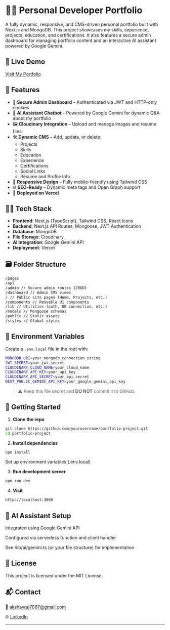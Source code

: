 # 🧑‍💻 Personal Developer Portfolio

A fully dynamic, responsive, and CMS-driven personal portfolio built with Next.js and MongoDB. This project showcases my skills, experience, projects, education, and certifications. It also features a secure admin dashboard for managing portfolio content and an interactive AI assistant powered by Google Gemini.

## 🔗 Live Demo

[Visit My Portfolio](https://myportfolio-zeta-two-15.vercel.app)

## 📸 Features

- 🔐 **Secure Admin Dashboard** – Authenticated via JWT and HTTP-only cookies
- 🧠 **AI Assistant Chatbot** – Powered by Google Gemini for dynamic Q&A about my portfolio
- 🖼️ **Cloudinary Integration** – Upload and manage images and resume files
- 🛠️ **Dynamic CMS** – Add, update, or delete:
  - Projects
  - Skills
  - Education
  - Experience
  - Certifications
  - Social Links
  - Resume and Profile Info
- 📱 **Responsive Design** – Fully mobile-friendly using Tailwind CSS
- 🌐 **SEO-Ready** – Dynamic meta tags and Open Graph support
- 🚀 **Deployed on Vercel**

## 🧑‍💻 Tech Stack

- **Frontend**: Next.js (TypeScript), Tailwind CSS, React Icons
- **Backend**: Next.js API Routes, Mongoose, JWT Authentication
- **Database**: MongoDB
- **File Storage**: Cloudinary
- **AI Integration**: Google Gemini API
- **Deployment**: Vercel

## 🗃️ Folder Structure
```bash
/pages
/api
/admin // Secure admin routes (CRUD)
/dashboard // Admin CMS views
/ // Public site pages (Home, Projects, etc.)
/components // Reusable UI components
/lib // Utilities (auth, DB connection, etc.)
/models // Mongoose schemas
/public // Static assets
/styles // Global styles
```

## 🔧 Environment Variables

Create a `.env.local` file in the root with:

```bash
MONGODB_URI=your_mongodb_connection_string
JWT_SECRET=your_jwt_secret
CLOUDINARY_CLOUD_NAME=your_cloud_name
CLOUDINARY_API_KEY=your_api_key
CLOUDINARY_API_SECRET=your_api_secret
NEXT_PUBLIC_GEMINI_API_KEY=your_google_gemini_api_key
```

> ⚠️ Keep this file secret and **DO NOT** commit it to GitHub.

## 🚀 Getting Started

1. **Clone the repo**

```bash
git clone https://github.com/yourusername/portfolio-project.git
cd portfolio-project
```

2. **Install dependencies**

```bash
npm install
```
Set up environment variables (.env.local)

3. **Run development server**

```bash
npm run dev
```

4. **Visit**
```bash
http://localhost:3000
```

## 🧠 AI Assistant Setup
Integrated using Google Gemini API

Configured via serverless function and client handler

See /lib/ai/gemini.ts (or your file structure) for implementation

## 📄 License
This project is licensed under the MIT License.

## 📬 Contact
📧 akshayraj7067@gmail.com

🌐 [LinkedIn](https://www.linkedin.com/in/akshay-raj-kushwaha-402021191)

---
